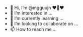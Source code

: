 - 👋 Hi, I’m @mgguujn ❤🤣❤
- 👀 I’m interested in ...
- 🌱 I’m currently learning ...
- 💞️ I’m looking to collaborate on ...
- 📫 How to reach me ...

<!---
mgguujn/mgguujn is a ✨ special ✨ repository because its `README.md` (this file) appears on your GitHub profile.
You can click the Preview link to take a look at your changes.
--->

